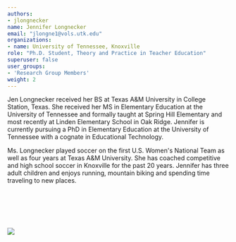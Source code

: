 ```yaml
---
authors:
- jlongnecker
name: Jennifer Longnecker
email: "jlongne1@vols.utk.edu"
organizations:
- name: University of Tennessee, Knoxville
role: "Ph.D. Student, Theory and Practice in Teacher Education"
superuser: false
user_groups:
- 'Research Group Members'
weight: 2
---
```


Jen Longnecker received her BS at Texas A&M University in College Station, Texas. She received her MS in Elementary Education at the University of Tennessee and formally taught at Spring Hill Elementary and most recently at Linden Elementary School in Oak Ridge. Jennifer is currently pursuing a PhD in Elementary Education at the University of Tennessee with a cognate in Educational Technology. 

Ms. Longnecker played soccer on the first U.S. Women's National Team as well as four years at Texas A&M University. She has coached competitive and high school soccer in Knoxville for the past 20 years. Jennifer has three adult children and enjoys running, mountain biking and spending time traveling to new places.

<br>
<br>
<br>
<br>
<br>
<img src="/img/jlongnecker.jpg" style = "max-width:65%"/>